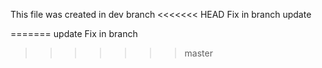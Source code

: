 This file was created in dev branch 
<<<<<<< HEAD
Fix in branch update

=======
update
Fix in branch
>>>>>>> master
